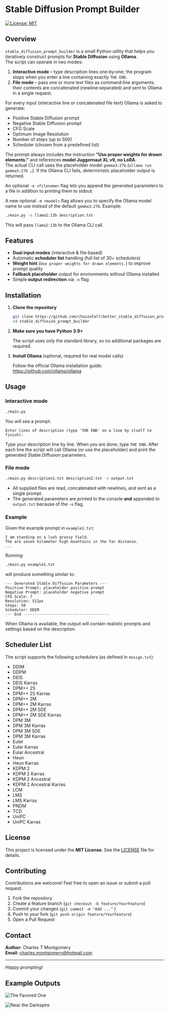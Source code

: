 # Stable Diffusion Prompt Builder

[![License: MIT](https://img.shields.io/badge/License-MIT-yellow.svg)](LICENSE)

## Overview

`stable_diffusion_prompt_builder` is a small Python utility that helps you iteratively construct prompts for **Stable Diffusion** using **Ollama**.  
The script can operate in two modes:

1. **Interactive mode** – type description lines one‑by‑one; the program stops when you enter a line containing exactly `THE END`.  
2. **File mode** – pass one or more text files as command‑line arguments; their contents are concatenated (newline‑separated) and sent to Ollama in a single request.

For every input (interactive line or concatenated file text) Ollama is asked to generate:

- Positive Stable Diffusion prompt  
- Negative Stable Diffusion prompt  
- CFG Scale  
- Optimum Image Resolution  
- Number of steps (up to 500)  
- Scheduler (chosen from a predefined list)

The prompt always includes the instruction **“Use proper weights for drawn elements.”** and references **model Juggernaut XL v9, no LoRA**.  
The actual CLI call uses the placeholder model `gemma3:27b` (`ollama run gemma3:27b …`). If the Ollama CLI fails, deterministic placeholder output is returned.

An optional `-o <filename>` flag lets you append the generated parameters to a file in addition to printing them to stdout.

A new optional `-m <model>` flag allows you to specify the Ollama model name to use instead of the default `gemma3:27b`. Example:

```bash
./main.py -m llama2:13b description.txt
```

This will pass `llama2:13b` to the Ollama CLI call.

## Features

- **Dual input modes** (interactive & file‑based)  
- Automatic **scheduler list** handling (full list of 30+ schedulers)  
- **Weight hint** (`Use proper weights for drawn elements.`) to improve prompt quality  
- **Fallback placeholder** output for environments without Ollama installed  
- Simple **output redirection** via `-o` flag  

## Installation

1. **Clone the repository**

   ```bash
   git clone https://github.com/chazzofalf/better_stable_diffusion_prompts
   cd stable_diffusion_prompt_builder
   ```

2. **Make sure you have Python 3.9+**  

   The script uses only the standard library, so no additional packages are required.

3. **Install Ollama** (optional, required for real model calls)

   Follow the official Ollama installation guide: https://github.com/ollama/ollama

## Usage

### Interactive mode

```bash
./main.py
```

You will see a prompt:

```
Enter lines of description (type 'THE END' on a line by itself to finish):
```

Type your description line by line. When you are done, type `THE END`. After each line the script will call Ollama (or use the placeholder) and print the generated Stable Diffusion parameters.

### File mode

```bash
./main.py description1.txt description2.txt -o output.txt
```

- All supplied files are read, concatenated with newlines, and sent as a single prompt.  
- The generated parameters are printed to the console **and** appended to `output.txt` because of the `-o` flag.

### Example

Given the example prompt in `example1.txt`:

```
I am standing on a lush grassy field.
The are seven kilometer high mountains in the far distance.
...
```

Running:

```bash
./main.py example1.txt
```

will produce something similar to:

```
--- Generated Stable Diffusion Parameters ---
Positive Prompt: placeholder positive prompt
Negative Prompt: placeholder negative prompt
CFG Scale: 7
Resolution: 512px
Steps: 50
Scheduler: DDIM
--- End --------------------------------------
```

When Ollama is available, the output will contain realistic prompts and settings based on the description.

## Scheduler List

The script supports the following schedulers (as defined in `design.txt`):

- DDIM
- DDPM
- DEIS
- DEIS Karras
- DPM++ 2S
- DPM++ 2S Karras
- DPM++ 2M
- DPM++ 2M Karras
- DPM++ 2M SDE
- DPM++ 2M SDE Karras
- DPM 3M
- DPM 3M Karras
- DPM 3M SDE
- DPM 3M Karras
- Euler
- Euler Karras
- Eular Ancestral
- Heun
- Heun Karras
- KDPM 2
- KDPM 2 Karras
- KDPM 2 Ancestral
- KDPM 2 Ancestral Karras
- LCM
- LMS
- LMS Karras
- PNDM
- TCD
- UniPC
- UniPC Karras

## License

This project is licensed under the **MIT License**. See the [LICENSE](LICENSE) file for details.

## Contributing

Contributions are welcome! Feel free to open an issue or submit a pull request.

1. Fork the repository  
2. Create a feature branch (`git checkout -b feature/YourFeature`)  
3. Commit your changes (`git commit -m "Add ..."` )  
4. Push to your fork (`git push origin feature/YourFeature`)  
5. Open a Pull Request

## Contact

**Author:** Charles T Montgomery  
**Email:** charles.montgomery@hotmail.com  

---

*Happy prompting!*

## Example Outputs

![The Favored One](example_image_outputs/the_favored_one.png)

![Near the Darkspire](example_image_outputs/near_the_darkspire_from_example1.png)
